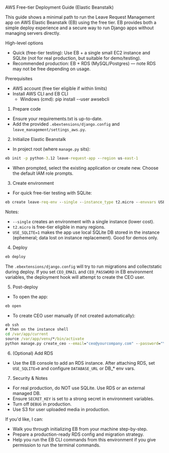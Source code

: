 AWS Free-tier Deployment Guide (Elastic Beanstalk)

This guide shows a minimal path to run the Leave Request Management app on AWS Elastic Beanstalk (EB) using the free tier. EB provides both a simple deploy experience and a secure way to run Django apps without managing servers directly.

High-level options
- Quick (free-tier testing): Use EB + a single small EC2 instance and SQLite (not for real production, but suitable for demo/testing).
- Recommended production: EB + RDS (MySQL/Postgres) — note RDS may not be free depending on usage.

Prerequisites
- AWS account (free tier eligible if within limits)
- Install AWS CLI and EB CLI
  - Windows (cmd):
    pip install --user awsebcli

1) Prepare code
- Ensure your requirements.txt is up-to-date.
- Add the provided `.ebextensions/django.config` and `leave_management/settings_aws.py`.

2) Initialize Elastic Beanstalk
- In project root (where `manage.py` sits):

```cmd
eb init -p python-3.12 leave-request-app --region us-east-1
```

- When prompted, select the existing application or create new. Choose the default IAM role prompts.

3) Create environment
- For quick free-tier testing with SQLite:

```cmd
eb create leave-req-env --single --instance_type t2.micro --envvars USE_SQLITE=1,DEBUG=True,SECRET_KEY=your-secret
```

Notes:
- `--single` creates an environment with a single instance (lower cost).
- `t2.micro` is free-tier eligible in many regions.
- `USE_SQLITE=1` makes the app use local SQLite DB stored in the instance (ephemeral; data lost on instance replacement). Good for demos only.

4) Deploy

```cmd
eb deploy
```

The `.ebextensions/django.config` will try to run migrations and collectstatic during deploy. If you set `CEO_EMAIL` and `CEO_PASSWORD` in EB environment variables, the deployment hook will attempt to create the CEO user.

5) Post-deploy
- To open the app:

```cmd
eb open
```

- To create CEO user manually (if not created automatically):

```cmd
eb ssh
# then on the instance shell
cd /var/app/current
source /var/app/venv/*/bin/activate
python manage.py create_ceo --email="ceo@yourcompany.com" --password="YourSecurePass123!"
```

6) (Optional) Add RDS
- Use the EB console to add an RDS instance. After attaching RDS, set `USE_SQLITE=0` and configure `DATABASE_URL` or DB_* env vars.

7) Security & Notes
- For real production, do NOT use SQLite. Use RDS or an external managed DB.
- Ensure `SECRET_KEY` is set to a strong secret in environment variables.
- Turn off `DEBUG` in production.
- Use S3 for user uploaded media in production.

If you'd like, I can:
- Walk you through initializing EB from your machine step-by-step.
- Prepare a production-ready RDS config and migration strategy.
- Help you run the EB CLI commands from this environment if you give permission to run the terminal commands.

